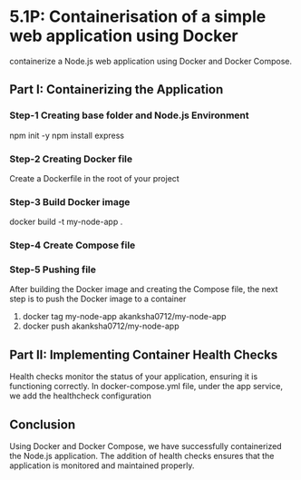 # 5.1P: Containerisation of a simple web application using Docker
containerize a Node.js web application using Docker and Docker Compose. 
## Part I: Containerizing the Application
### Step-1 Creating base folder and Node.js Environment
npm init -y
npm install express
### Step-2 Creating Docker file
Create a Dockerfile in the root of your project
### Step-3 Build Docker image
docker build -t my-node-app .
### Step-4 Create Compose file
### Step-5 Pushing file
After building the Docker image and creating the Compose file, the next step is to push the Docker image to a container
1.	docker tag my-node-app akanksha0712/my-node-app
2.	docker push akanksha0712/my-node-app
## Part II: Implementing Container Health Checks
Health checks monitor the status of your application, ensuring it is functioning correctly. 
In docker-compose.yml file, under the app service, we add the healthcheck configuration
## Conclusion
Using Docker and Docker Compose, we have successfully containerized the Node.js application. The addition of health checks ensures that the application is monitored and maintained properly.
